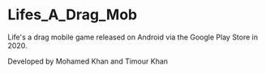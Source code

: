 # Lifes_A_Drag_Mob
Life's a drag mobile game released on Android via the Google Play Store in 2020.

Developed by Mohamed Khan and Timour Khan
